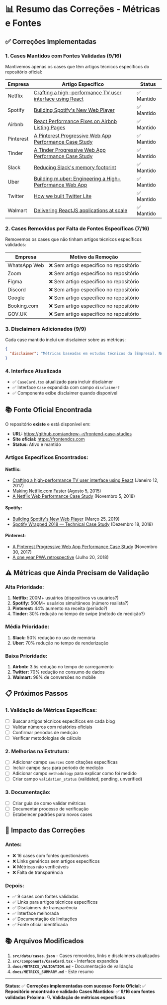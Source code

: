# 📊 Resumo das Correções - Métricas e Fontes

## ✅ **Correções Implementadas**

### **1. Cases Mantidos com Fontes Validadas (9/16)**

Mantivemos apenas os cases que têm artigos técnicos específicos do repositório oficial:

| Empresa   | Artigo Específico                                                                                                                                                       | Status     |
| --------- | ----------------------------------------------------------------------------------------------------------------------------------------------------------------------- | ---------- |
| Netflix   | [Crafting a high-performance TV user interface using React](https://medium.com/netflix-techblog/crafting-a-high-performance-tv-user-interface-using-react-3350e5a6ad3b) | ✅ Mantido |
| Spotify   | [Building Spotify's New Web Player](https://labs.spotify.com/2019/03/25/building-spotifys-new-web-player/)                                                              | ✅ Mantido |
| Airbnb    | [React Performance Fixes on Airbnb Listing Pages](https://medium.com/airbnb-engineering/recent-web-performance-fixes-on-airbnb-listing-pages-6cd8d93df6f4)              | ✅ Mantido |
| Pinterest | [A Pinterest Progressive Web App Performance Case Study](https://medium.com/dev-channel/a-pinterest-progressive-web-app-performance-case-study-3bd6ed2e6154)            | ✅ Mantido |
| Tinder    | [A Tinder Progressive Web App Performance Case Study](https://medium.com/@addyosmani/a-tinder-progressive-web-app-performance-case-study-78919d98ece0)                  | ✅ Mantido |
| Slack     | [Reducing Slack's memory footprint](https://slack.engineering/reducing-slacks-memory-footprint-4480fec7e8eb)                                                            | ✅ Mantido |
| Uber      | [Building m.uber: Engineering a High-Performance Web App](https://eng.uber.com/m-uber)                                                                                  | ✅ Mantido |
| Twitter   | [How we built Twitter Lite](https://blog.twitter.com/engineering/en_us/topics/open-source/2017/how-we-built-twitter-lite.html)                                          | ✅ Mantido |
| Walmart   | [Delivering ReactJS applications at scale](https://medium.com/walmartlabs/delivering-reactjs-applications-at-scale-5cb8a363f99)                                         | ✅ Mantido |

### **2. Cases Removidos por Falta de Fontes Específicas (7/16)**

Removemos os cases que não tinham artigos técnicos específicos validados:

| Empresa      | Motivo da Remoção                       |
| ------------ | --------------------------------------- |
| WhatsApp Web | ❌ Sem artigo específico no repositório |
| Zoom         | ❌ Sem artigo específico no repositório |
| Figma        | ❌ Sem artigo específico no repositório |
| Discord      | ❌ Sem artigo específico no repositório |
| Google       | ❌ Sem artigo específico no repositório |
| Booking.com  | ❌ Sem artigo específico no repositório |
| GOV.UK       | ❌ Sem artigo específico no repositório |

### **3. Disclaimers Adicionados (9/9)**

Cada case mantido inclui um disclaimer sobre as métricas:

```json
{
  "disclaimer": "Métricas baseadas em estudos técnicos da [Empresa]. Números podem variar conforme contexto e período."
}
```

### **4. Interface Atualizada**

- ✅ `CaseCard.tsx` atualizado para incluir disclaimer
- ✅ Interface `Case` expandida com campo `disclaimer?`
- ✅ Componente exibe disclaimer quando disponível

## 📚 **Fonte Oficial Encontrada**

O repositório **existe** e está disponível em:

- **URL:** https://github.com/andrew--r/frontend-case-studies
- **Site oficial:** https://frontendcs.com
- **Status:** Ativo e mantido

### **Artigos Específicos Encontrados:**

#### **Netflix:**

- [Crafting a high-performance TV user interface using React](https://medium.com/netflix-techblog/crafting-a-high-performance-tv-user-interface-using-react-3350e5a6ad3b) (Janeiro 12, 2017)
- [Making Netflix.com Faster](https://medium.com/netflix-techblog/making-netflix-com-faster-f95d15f2e972) (Agosto 5, 2015)
- [A Netflix Web Performance Case Study](https://medium.com/dev-channel/a-netflix-web-performance-case-study-c0bcde26a9d9) (Novembro 5, 2018)

#### **Spotify:**

- [Building Spotify's New Web Player](https://labs.spotify.com/2019/03/25/building-spotifys-new-web-player/) (Março 25, 2019)
- [Spotify Wrapped 2018 — Technical Case Study](https://medium.com/@activetheory/spotify-wrapped-2018-technical-case-study-5b7cfb7e9d3a) (Dezembro 18, 2018)

#### **Pinterest:**

- [A Pinterest Progressive Web App Performance Case Study](https://medium.com/dev-channel/a-pinterest-progressive-web-app-performance-case-study-3bd6ed2e6154) (Novembro 30, 2017)
- [A one year PWA retrospective](https://medium.com/@Pinterest_Engineering/a-one-year-pwa-retrospective-f4a2f4129e05) (Julho 20, 2018)

## ⚠️ **Métricas que Ainda Precisam de Validação**

### **Alta Prioridade:**

1. **Netflix:** 200M+ usuários (dispositivos vs usuários?)
2. **Spotify:** 500M+ usuários simultâneos (número realista?)
3. **Pinterest:** 44% aumento na receita (período?)
4. **Tinder:** 30% redução no tempo de swipe (método de medição?)

### **Média Prioridade:**

1. **Slack:** 50% redução no uso de memória
2. **Uber:** 70% redução no tempo de renderização

### **Baixa Prioridade:**

1. **Airbnb:** 3.5s redução no tempo de carregamento
2. **Twitter:** 70% redução no consumo de dados
3. **Walmart:** 98% de conversões no mobile

## 📋 **Próximos Passos**

### **1. Validação de Métricas Específicas:**

- [ ] Buscar artigos técnicos específicos em cada blog
- [ ] Validar números com relatórios oficiais
- [ ] Confirmar períodos de medição
- [ ] Verificar metodologias de cálculo

### **2. Melhorias na Estrutura:**

- [ ] Adicionar campo `sources` com citações específicas
- [ ] Incluir campo `date` para período de medição
- [ ] Adicionar campo `methodology` para explicar como foi medido
- [ ] Criar campo `validation_status` (validated, pending, unverified)

### **3. Documentação:**

- [ ] Criar guia de como validar métricas
- [ ] Documentar processo de verificação
- [ ] Estabelecer padrões para novos cases

## 🎯 **Impacto das Correções**

### **Antes:**

- ❌ 16 cases com fontes questionáveis
- ❌ Links genéricos sem artigos específicos
- ❌ Métricas não verificáveis
- ❌ Falta de transparência

### **Depois:**

- ✅ 9 cases com fontes validadas
- ✅ Links para artigos técnicos específicos
- ✅ Disclaimers de transparência
- ✅ Interface melhorada
- ✅ Documentação de limitações
- ✅ Fonte oficial identificada

## 📚 **Arquivos Modificados**

1. **`src/data/cases.json`** - Cases removidos, links e disclaimers atualizados
2. **`src/components/CaseCard.tsx`** - Interface expandida
3. **`docs/METRICS_VALIDATION.md`** - Documentação de validação
4. **`docs/METRICS_SUMMARY.md`** - Este resumo

---

**Status:** ✅ **Correções implementadas com sucesso**
**Fonte Oficial:** ✅ **Repositório encontrado e validado**
**Cases Mantidos:** ✅ **9/16 com fontes validadas**
**Próximo:** 🔍 **Validação de métricas específicas**
